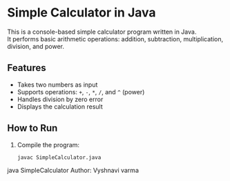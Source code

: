 # Simple Calculator in Java

This is a console-based simple calculator program written in Java.  
It performs basic arithmetic operations: addition, subtraction, multiplication, division, and power.

## Features  
- Takes two numbers as input  
- Supports operations: `+`, `-`, `*`, `/`, and `^` (power)  
- Handles division by zero error  
- Displays the calculation result  

## How to Run  
1. Compile the program:  
   ```bash
   javac SimpleCalculator.java
java SimpleCalculator
Author: Vyshnavi varma